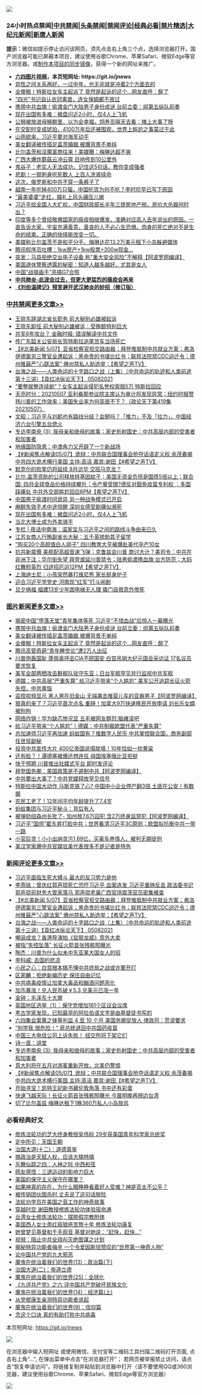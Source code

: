 ![](https://raw.githubusercontent.com/fqnews/bnews/master/64photo/fqnews-qr.jpg)

<div id="tt">
<h3>24小时热点禁闻|<a href="#%E4%B8%AD%E5%85%B1%E7%A6%81%E9%97%BB%E6%9B%B4%E5%A4%9A%E6%96%87%E7%AB%A0">中共禁闻</a>|<a href="#%E5%9B%BE%E7%89%87%E6%96%B0%E9%97%BB%E6%9B%B4%E5%A4%9A%E6%96%87%E7%AB%A0">头条禁闻</a>|<a href="#%E6%96%B0%E9%97%BB%E8%AF%84%E8%AE%BA%E6%9B%B4%E5%A4%9A%E6%96%87%E7%AB%A0">禁闻评论|<a href="#%E5%BF%85%E7%9C%8B%E7%BB%8F%E5%85%B8%E5%A5%BD%E6%96%87">经典必看|<a href="/video.md#%E7%A6%81%E7%89%87%E7%B2%BE%E9%80%89">禁片精选</a>|<a href="https://github.com/fqnews/djy/blob/master/gb/nf1351518.md#1">大纪元新闻</a>|<a href="https://github.com/fqnews/ntdtv/blob/master/gb/prog204.md#1">新唐人新闻</a></h3>
<div><b>提示：</b>微信如提示停止访问该网页，须先点击右上角三个点，选择浏览器打开。国产浏览器可能已屏蔽本项目，建议使用谷歌Chrome、苹果Safari、微软Edge等官方浏览器。或<a href="https://github.com/fqnews/bnews/blob/master/%E5%88%B6%E4%BD%9Cgit%E7%A6%81%E9%97%BB%E9%95%9C%E5%83%8F.md">制作本项目的同步镜像</a>，获得一个新的网址来推广。</div>
<ul>
<li><b><a href="http://d1.bdrive.tk/64.mp4" target="_blank">六四图片视频</a>，本页短网址: https://git.io/jnews</b></li>
<li><a href="/funmedia/20210507/1541602.md">异性之间关系再好，一过中年，也无非就是冲着2个方面去的</a></li>
<li><a href="/topimagenews/20210507/1541452.md">全傻眼！特斯拉女车主起诉了 竟然是起诉的这个…网友直呼：醉了</a></li>
<li><a href="/lifebaike/20210507/1541589.md">“四光”书记自认衣冠禽兽，连女保姆都不放过</a></li>
<li><a href="/topimagenews/20210507/1541572.md">携带中共血旗！偷渡金门大陆男子身份成谜 台前立委：组第五纵队前奏</a></li>
<li><a href="/cbnews/20210508/1541954.md">现在出国有多难：被盘问近2小时，仅4人上飞机</a></li>
<li><a href="/funmedia/20210507/1541628.md">公狮被放进母狮群里，以为会幸福，饲养员隔天去看：摊上大事了呀</a></li>
<li><a href="/funmedia/20210507/1541630.md">在交配时变成琥珀，4100万年后还被围观，世界上尴尬之事莫过于此</a></li>
<li><a href="/comments/20210507/1541426.md">山雨欲来，习近平要对海军动手</a></li>
<li><a href="/topimagenews/20210507/1541541.md">美女翻译被传插足盖茨婚姻 被爆背景不单纯</a></li>
<li><a href="/cnnews/20210507/1541771.md">比尔盖茨和淫魔富商往来！美媒曝：梅琳达超不爽</a></li>
<li><a href="/cnnews/20210507/1541457.md">广西大爆炸蘑菇云冲云霄 巨响传到10公里外</a></li>
<li><a href="/funmedia/20210507/1541603.md">鬼谷子：老实人无法成功，记住这5句话，教你变成强者</a></li>
<li><a href="/cnnews/20210508/1541966.md">悲剧！一顿刺身吃死数人 上百人洗肾续命</a></li>
<li><a href="/worldnews/20210507/1541769.md">这次，俄罗斯和中共不穿一条裤子了</a></li>
<li><a href="/funmedia/20210507/1541631.md">越南一年吃掉400万只猫，中国吃货为何不吃？李时珍早已写下原因</a></li>
<li><a href="/funmedia/20210507/1541626.md">“最美婆婆”走红，婚礼上风头碾压儿媳</a></li>
<li><a href="/bannedvideo/20210507/1541561.md">习近平给全国人大扩权，中国财政部长半年三提房地产税，房价大杀器何时出？</a></li>
<li><a href="/comments/20210507/1541224.md">印度等多个曾经敬佛国家的瘟疫相继爆发，准确对应高人去年说出的原因。一直告诉大家，宇宙充满善意，善良的人不必心生恐惧。肉身的死亡绝对不是生命的结束。正确的抉择能改变一切。</a></li>
<li><a href="/yule/20210508/1541880.md">美媒称比尔盖茨不是和平分手，梅琳达花13.2万美元租下小岛躲避媒体</a></li>
<li><a href="/cnnews/20210508/1541969.md">腾讯程序员吐槽：1kw房产+1kw股票+300w现金…</a></li>
<li><a href="/cnnews/20210507/1541526.md">突发：马县拒绝交出电子设备 称"重大安全风险"不解释【阿波罗网编译】</a></li>
<li><a href="/funmedia/20210507/1541428.md">美国退休警察透露的秘密：知道人越多越好，尤其是女人</a></li>
<li><a href="/ssgc/20210507/1541617.md">中国“战狼画手”恶搞G7合照</a></li>
<li><b><a href="/comments/20200211/1275071.md" target="_blank">中共肺炎-此波会过去，但更大更猛烈的瘟疫会再来</a></b></li>
<li><b><a href="/comments/20200207/1272816.md" target="_blank">《刘伯温碑记》预言避开武汉肺炎的妙招（修订版）</a></b></li>
</ul>
</div>

<div class="catlist">
<h3><a href="/cbnews/" target="_blank">中共禁闻</a><span><a href="/cbnews/" target="_blank" rel="nofollow">更多文章>></a></span></h3>
<ul>
<li><a href="/cbnews/20210508/1542143.md" target="_blank">王晓东辞湖北省长职务 前大秘别必雄被起诉</a></li>
<li><a href="/cbnews/20210508/1542142.md" target="_blank">王晓东卸任 前大秘别必雄被诉：受贿额特别巨大</a></li>
<li><a href="/cbnews/20210508/1542141.md" target="_blank">共军6年攻台？ 金融时报: 错误解读中共文件</a></li>
<li><a href="/cbnews/20210508/1542140.md" target="_blank">传广东韶关公安局长驾特斯拉追尾货车当场死亡</a></li>
<li><a href="/comments/20210508/1542126.md" target="_blank">【#北美新闻 5/07】亚省检察官拒交路由器；拜登推抵制中共就业方案；弗洛伊德案另三警官全遭起诉；黑命贵的书堪比红书；联邦法院禁CDC迫迁令；德州推最严“心跳法案” 佛州禁私人助选举；【希望之声TV】</a></li>
<li><a href="/comments/20210508/1542125.md" target="_blank">台海之战——人类命运的十字路口之战（上集）（中共命运的轨迹和人类前途  第十三讲）【袁红冰纵论天下】 05082021</a></li>
<li><a href="/cbnews/20210508/1542104.md" target="_blank">“要整就整连续剧”？女车主起诉侵犯名誉权索赔5万 特斯拉回应</a></li>
<li><a href="/cbnews/20210508/1542103.md" target="_blank">天亮时分：20210507 亚利桑那参议院主席认为审计将发现异常；纽约时报赞扬川普的工作效率；美国失业率为何高居不下？（政论天下第419集 20210507）</a></li>
<li><a href="/cbnews/20210508/1542042.md" target="_blank">文昭：习近平与刘鹤也有路线分歧？会掰吗？「推力」不及「拉力」，中国经济六台引擎五台熄火</a></li>
<li><a href="/comments/20210508/1542015.md" target="_blank">专访李南央 (3): 我母亲和继母的故事；家史折射国史：中共高层内部的受害者和加害者</a></li>
<li><a href="/cbnews/20210508/1542014.md" target="_blank">地缘国防隐患：中澳角力又开辟了一个新战场</a></li>
<li><a href="/comments/20210508/1541999.md" target="_blank">【#新闻焦点解读05/07】诡辩：中共联合国理事会抢夺话语定义权  余茂春揭中共四大诡术横行美国  主持:高洁  嘉宾:谢田【#希望之声TV】</a></li>
<li><a href="/cbnews/20210508/1541994.md" target="_blank">默克尔的败笔仍将延续 8月访华 交班马克龙？</a></li>
<li><a href="/comments/20210508/1541979.md" target="_blank">比尔.盖茨资助的公司释放转基因蚊子；美国无资金负债是国债5倍以上；联合国: 四月全球食品价格持续攀升；令产量受限?德反对豁免疫苗专利权 ；多国踩痛处 中共外交部尴尬回应6PM【希望之声TV】</a></li>
<li><a href="/cbnews/20210508/1541956.md" target="_blank">中国男子偷渡时间诡异 另一种战争模式已开启</a></li>
<li><a href="/cbnews/20210508/1541955.md" target="_blank">麻醉失效手术中途惊醒 深圳女感受剧痛似濒死</a></li>
<li><a href="/cbnews/20210508/1541954.md" target="_blank">现在出国有多难：被盘问近2小时，仅4人上飞机</a></li>
<li><a href="/cbnews/20210508/1541937.md" target="_blank">当北大博士成为外卖骑手</a></li>
<li><a href="/cbnews/20210508/1541919.md" target="_blank">专栏 | 夜话中南海：温家宝与习近平之间的路线斗争由来已久</a></li>
<li><a href="/cbnews/20210508/1541916.md" target="_blank">江苏女商人行贿副省长大秘：五千英镑助其子留学</a></li>
<li><a href="/cbnews/20210508/1541887.md" target="_blank">“购买20个高颜值白人卵子” 四川教育大亨被爆赴美代孕产10女</a></li>
<li><a href="/comments/20210508/1541846.md" target="_blank">抗共新震慑  美舰配高超音速飞弹；克鲁兹会川普 商讨大计？美司令：中共在非洲下注；华尔街失望  拜登或延川普禁令；陆男偷渡携血旗  台方防范；大妈红舞慰英烈  归途招厄运12PM【希望之声TV】</a></li>
<li><a href="/cbnews/20210507/1541795.md" target="_blank">上海迪士尼：小孩突然暴打维尼熊 家长挺身护子</a></li>
<li><a href="/cbnews/20210507/1541794.md" target="_blank">迎合习近平学党史 河南现“红军”打斗闹剧</a></li>
<li><a href="/cbnews/20210507/1541767.md" target="_blank">旦夕祸福 福建13岁少年困电梯无人理 撬门自救意外惨死</a></li>

</ul>
</div>
<div class="catlist">
<h3><a href="/topimagenews/" target="_blank">图片新闻</a><span><a href="/topimagenews/" target="_blank" rel="nofollow">更多文章>></a></span></h3>
<ul>
<li><a href="/topimagenews/20210508/1542079.md" target="_blank">揭密中国“堕落天堂”青年集体等死 习近平“不惜血战”后惊人一幕曝光</a></li>
<li><a href="/topimagenews/20210507/1541572.md" target="_blank">携带中共血旗！偷渡金门大陆男子身份成谜 台前立委：组第五纵队前奏</a></li>
<li><a href="/topimagenews/20210507/1541541.md" target="_blank">美女翻译被传插足盖茨婚姻 被爆背景不单纯</a></li>
<li><a href="/topimagenews/20210507/1541452.md" target="_blank">全傻眼！特斯拉女车主起诉了 竟然是起诉的这个…网友直呼：醉了</a></li>
<li><a href="/topimagenews/20210507/1541400.md" target="_blank">腾讯高管奇葩“青年睡觉论”遭2万人出征</a></li>
<li><a href="/topimagenews/20210507/1541328.md" target="_blank">川普炮轰国耻 蓬佩奥抨击CIA不顾国安 白宫吊销大纪元国会采访证 17名议员要求恢复</a></li>
<li><a href="/topimagenews/20210507/1541311.md" target="_blank">美军全部两栖攻击群舰队驻守东亚；日台军舰罕见并行监视中共军舰</a></li>
<li><a href="/topimagenews/20210507/1541281.md" target="_blank">德媒：中共高层“严重失算” 给习近平带来“个人尴尬” 美军公开追踪长征火箭失控，中共羞恼</a></li>
<li><a href="/topimagenews/20210506/1540950.md" target="_blank">监控视频显示 黑人男在旧金山 无端袭击推婴儿车的亚裔男子【阿波罗网编译】</a></li>
<li><a href="/topimagenews/20210506/1540939.md" target="_blank">狼真的来了？习近平首次点名 重磅！加拿大9万快速移民开放申请 刘长乐女婿被刑拘</a></li>
<li><a href="/topimagenews/20210506/1540871.md" target="_blank">网络炸锅！华为缺芯惨况显 五毛被网友群怼:脑瘫滚吧</a></li>
<li><a href="/topimagenews/20210506/1540729.md" target="_blank">给习近平带来“个人尴尬”！德媒：中共制裁欧盟代表“严重失算”</a></li>
<li><a href="/topimagenews/20210505/1540198.md" target="_blank">总加速师习近平再加速 蚂蚁国有？推数字人民币 中共掌控联合国，商务副部任世贸副秘</a></li>
<li><a href="/topimagenews/20210505/1540127.md" target="_blank">投资中共宣传大片 400亿帝国说塌就塌！10年恰如一枕黄粱</a></li>
<li><a href="/topimagenews/20210505/1539990.md" target="_blank">还有脸？！谭德塞被爆还想连任 母国埃塞俄比亚拒挺</a></li>
<li><a href="/topimagenews/20210505/1539887.md" target="_blank">快于预期 川普推出社媒式平台 即时发评论</a></li>
<li><a href="/topimagenews/20210504/1539630.md" target="_blank">拜登国务卿：美国政策是不遏制中共【阿波罗网编译】</a></li>
<li><a href="/topimagenews/20210504/1539599.md" target="_blank">中共要出大事了？中共党媒释放罕见信号</a></li>
<li><a href="/topimagenews/20210504/1539504.md" target="_blank">特斯拉中国大动作 马斯克铁了心? 中国中小企业停产翻3倍 土匪在公安！有数据</a></li>
<li><a href="/topimagenews/20210504/1539328.md" target="_blank">农民工老了！12年间平均年龄提升了7.4岁</a></li>
<li><a href="/topimagenews/20210504/1539199.md" target="_blank">蚂蚁集团与习近平秘斗：背后有人</a></li>
<li><a href="/topimagenews/20210503/1538817.md" target="_blank">被弹劾纽森州长批了- 加州放7.6万囚犯 含2万终身监禁犯【阿波罗网编译】</a></li>
<li><a href="/topimagenews/20210503/1538755.md" target="_blank">习近平“国师”翟东昇打脸中共；世界看清习近平3C原则；欧盟拟抗衡中共一带一路</a></li>
<li><a href="/topimagenews/20210503/1538590.md" target="_blank">小官巨贪！小小出纳贪污1.69亿，买豪车养情人，被判无期徒刑</a></li>
<li><a href="/topimagenews/20210503/1538499.md" target="_blank">美汉学家爆中共官媒驻美代表很多不是记者是特务</a></li>

</ul>
</div>
<div class="catlist">
<h3><a href="/comments/" target="_blank">新闻评论</a><span><a href="/comments/" target="_blank" rel="nofollow">更多文章>></a></span></h3>
<ul>
<li><a href="/comments/20210508/1542150.md" target="_blank">习近平面临生死大搏斗 最大的反习势力是他</a></li>
<li><a href="/comments/20210508/1542136.md" target="_blank">李燕铭：曾庆红郭声琨死亡恐吓习近平 血案连发 习近平重磅反击 政法委书记郭声琨前财务大管家落马 郭声琨老巢广西官场震荡官员密集被查</a></li>
<li><a href="/comments/20210508/1542126.md" target="_blank">【#北美新闻 5/07】亚省检察官拒交路由器；拜登推抵制中共就业方案；弗洛伊德案另三警官全遭起诉；黑命贵的书堪比红书；联邦法院禁CDC迫迁令；德州推最严“心跳法案” 佛州禁私人助选举；【希望之声TV】</a></li>
<li><a href="/comments/20210508/1542125.md" target="_blank">台海之战——人类命运的十字路口之战（上集）（中共命运的轨迹和人类前途  第十三讲）【袁红冰纵论天下】 05082021</a></li>
<li><a href="/comments/20210508/1542099.md" target="_blank">嘲讽成龙？香港导演拍《鼠胆龙威》意外大卖</a></li>
<li><a href="/comments/20210508/1542098.md" target="_blank">被指“失控坠落” 长征火箭首张残骸照曝光</a></li>
<li><a href="/comments/20210508/1542085.md" target="_blank">陶杰：川普为什么似未中东亚某大国女人的招</a></li>
<li><a href="/comments/20210508/1542084.md" target="_blank">李科威: 去国的悲凉</a></li>
<li><a href="/comments/20210508/1542083.md" target="_blank">小民之心：白宫根本搞不懂中共终局之战或许要开打</a></li>
<li><a href="/comments/20210508/1542082.md" target="_blank">区家麟：拒绝新编历史 保住自由记忆</a></li>
<li><a href="/comments/20210508/1542054.md" target="_blank">中共病毒疫情让加拿大毒品和酗酒问题恶化</a></li>
<li><a href="/comments/20210508/1542053.md" target="_blank">加币暴涨！兑人民币破￥5.3 兑美元已涨一年</a></li>
<li><a href="/comments/20210508/1542052.md" target="_blank">金钟：毛泽东十大罪</a></li>
<li><a href="/comments/20210508/1542028.md" target="_blank">英国地区选举（1）：保守党增加161个区议会议席</a></li>
<li><a href="/comments/20210508/1542022.md" target="_blank">考古学家发现，已知最早的阿拉伯语文字是由基督徒书写的</a></li>
<li><a href="/comments/20210508/1542021.md" target="_blank">六四集会案黄之锋等判监 4 至 10 个月 美国务卿促放人 律政司：荒谬要求</a></li>
<li><a href="/comments/20210508/1542020.md" target="_blank">“别学我 很危险！” 菲总统退回中共国药疫苗</a></li>
<li><a href="/comments/20210508/1542019.md" target="_blank">中国三大电信公司上诉失败！ 纽交所将下架它们</a></li>
<li><a href="/comments/20210508/1542016.md" target="_blank">诗一首：讲堂</a></li>
<li><a href="/comments/20210508/1542015.md" target="_blank">专访李南央 (3): 我母亲和继母的故事；家史折射国史：中共高层内部的受害者和加害者</a></li>
<li><a href="/comments/20210508/1542004.md" target="_blank">意大利将在五月对游客重新开放，北美仍警惕</a></li>
<li><a href="/comments/20210508/1541999.md" target="_blank">【#新闻焦点解读05/07】诡辩：中共联合国理事会抢夺话语定义权  余茂春揭中共四大诡术横行美国  主持:高洁  嘉宾:谢田【#希望之声TV】</a></li>
<li><a href="/comments/20210508/1541989.md" target="_blank">开始寻宝！凯特王妃新书藏伦敦角落 书中还有彩蛋</a></li>
<li><a href="/comments/20210508/1541988.md" target="_blank">快速飞越天际！长征火箭首张残骸照曝光 今晨明晚再擦边台湾</a></li>
<li><a href="/comments/20210508/1541987.md" target="_blank">切了比尔盖兹 梅琳达租下1晚360万私人小岛放风</a></li>

</ul>
</div>

<div class="catlist">
<h3>必看经典好文</h3>
<ul>
<li><a href="/comments/20190517/1129285.md" target="_blank">修炼法轮功的芝大终身教授吴伟标 29岁获美国青年科学家总统奖</a></li>
<li><a href="/tculture/xiulian/20151111/470021.md" target="_blank">定中所见：天国王朝</a></li>
<li><a href="/cbnews/20180318/916241.md" target="_blank">治国大道(十二)：道德真鉴</a></li>
<li><a href="/comments/20200814/1379994.md" target="_blank">搞政治是天赋人权，应该大搞特搞</a></li>
<li><a href="/tculture/20190101/791144.md" target="_blank">乐舞仙踪之四：人神之际 中西和弦</a></li>
<li><a href="/cbnews/20200126/1265515.md" target="_blank">网友感悟：三退运动的影响力巨大</a></li>
<li><a href="/lifebaike/20200520/1331379.md" target="_blank">美国的保守主义保守在哪里？</a></li>
<li><a href="/comments/20200623/1346844.md" target="_blank">如果神真的存在，为什么眼睁睁看着好人受难？神是否太不公平？</a></li>
<li><a href="/cbnews/20210331/1516754.md" target="_blank">被传销团伙围杀时 丈夫说了这句话脱险</a></li>
<li><a href="/comments/20200511/1326751.md" target="_blank">法轮功学员在美国之音工作的神奇故事</a></li>
<li><a href="/comments/20200511/1322384.md" target="_blank">穿越时空 谢田教授修炼法轮功体验宿命通</a></li>
<li><a href="/cbnews/20200610/1342772.md" target="_blank">台湾女士修炼法轮功：摆脱假宗教附体</a></li>
<li><a href="/comments/20190126/1070164.md" target="_blank">美国西人女士患红斑狼疮苦熬十年 修炼法轮功康复</a></li>
<li><a href="/cnnews/20210420/1529760.md" target="_blank">她曾梦见基督和千手观音 基督对她说：“赶快，赶快…”</a></li>
<li><a href="/comments/20201221/1451945.md" target="_blank">视频：阻止中共全球AI灭绝图谋之计划</a></li>
<li><a href="/cnnews/20210317/1506463.md" target="_blank">揭秘特异功能者梅辛 一个令爱因斯坦赞叹的“世界第一神奇人物”</a></li>
<li><a href="/comments/20200717/1361899.md" target="_blank">论中国共产党的九大邪恶</a></li>
<li><a href="/topimagenews/20180602/951960.md" target="_blank">魔鬼在统治着我们的世界(13)：政治篇(下)</a></li>
<li><a href="/cbnews/20180308/911611.md" target="_blank">治国大道(二)：帝道立德</a></li>
<li><a href="/comments/20181017/1014654.md" target="_blank">魔鬼在统治着我们的世界(25)：全球化</a></li>
<li><a href="/bookonline/20131116/201050.md" target="_blank">《九评共产党》之六 评中国共产党破坏民族文化</a></li>
<li><a href="/topimagenews/20180605/953415.md" target="_blank">魔鬼在统治着我们的世界(14)：经济篇(上)</a></li>
<li><a href="/comments/20210331/1516768.md" target="_blank">从党棍康生亲测特异功能者说起</a></li>
<li><a href="/topimagenews/20180529/949649.md" target="_blank">魔鬼在统治着我们的世界(9)：信仰篇</a></li>
<li><a href="/comments/20200707/1357090.md" target="_blank">念这个口诀 真的有助打败中共病毒</a></li>

</ul>
</div>

本页短网址: https://git.io/jnews

![](https://raw.githubusercontent.com/fqnews/bnews/master/64photo/fqnews-qr.jpg)

在浏览器中输入短网址 或使用微信、支付宝等二维码工具扫描二维码打开页面, 点击右上角"...", 在弹出菜单中点击“在浏览器打开”； 若网页被举报禁止访问，请点击“恢复申请访问”，将链接复制并粘贴到浏览器中打开（请不要使用QQ或360浏览器，建议使用谷歌Chrome、苹果Safari、微软Edge等官方浏览器）

![](https://raw.githubusercontent.com/fqnews/bnews/master/64photo/wx.jpg)